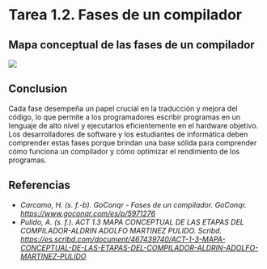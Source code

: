 # Tarea 1.2. Fases de un compilador

## Mapa conceptual de las fases de un compilador

<img src="https://drive.google.com/file/d/10vBT37TDQT8dwwzoPyxZTrdnOcSNJZZv/view?usp=drive_link" with=100%>

## Conclusion 

Cada fase desempeña un papel crucial en la traducción y mejora del código, lo que permite a los programadores escribir programas en un lenguaje de alto nivel y ejecutarlos eficientemente en el hardware objetivo. Los desarrolladores de software y los estudiantes de informática deben comprender estas fases porque brindan una base sólida para comprender cómo funciona un compilador y cómo optimizar el rendimiento de los programas.

## Referencias

- *Carcamo, H. (s. f.-b). GoConqr - Fases de un compilador. GoConqr. https://www.goconqr.com/es/p/5971276*
- *Pulido, A. (s. f.). ACT 1.3 MAPA CONCEPTUAL DE LAS ETAPAS DEL COMPILADOR-ALDRIN ADOLFO MARTINEZ PULIDO. Scribd. https://es.scribd.com/document/467439740/ACT-1-3-MAPA-CONCEPTUAL-DE-LAS-ETAPAS-DEL-COMPILADOR-ALDRIN-ADOLFO-MARTINEZ-PULIDO*
